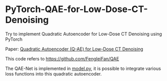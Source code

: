# PyTorch-QAE-for-Low-Dose-CT-Denoising
Try to implement Quadratic Autoencoder for Low-Dose CT Denoising using PyTorch

Paper: [Quadratic Autoencoder (Q-AE) for Low-Dose CT Denoising](https://ieeexplore.ieee.org/document/8946589)

This code refers to https://github.com/FengleiFan/QAE

The QAE-Net is implemented in [model.py](https://github.com/Robust-Jay/PyTorch-QAE-for-Low-Dose-CT-Denoising/model.py), it is possible to integrate various loss functions into this quadratic autoencoder.
